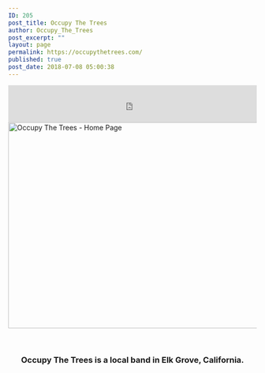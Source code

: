 ```yaml
---
ID: 205
post_title: Occupy The Trees
author: Occupy_The_Trees
post_excerpt: ""
layout: page
permalink: https://occupythetrees.com/
published: true
post_date: 2018-07-08 05:00:38
---
```

<iframe src="https://open.spotify.com/embed/artist/5zH2aooYoyi3An1zDCdqGH" width="100%" height="75" frameborder="0"></iframe>

<img class="wp-image-203 aligncenter" src="https://occupythetrees.com/wp-content/uploads/2018/07/Untitled-image-2-1-300x169.jpg" alt="Occupy The Trees - Home Page" width="740" height="417" />

&nbsp;
<h3 style="text-align: center;">Occupy The Trees is a local band in Elk Grove, California.</h3>
&nbsp;

&nbsp;

&nbsp;

&nbsp;